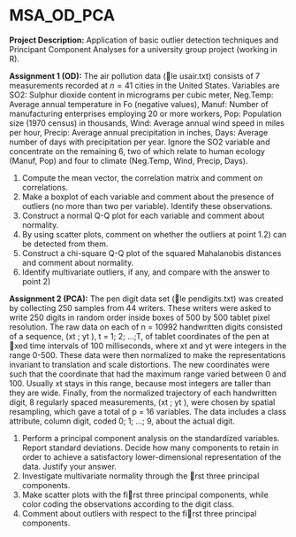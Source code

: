 # MSA_OD_PCA

**Project Description:**
Application of basic outlier detection techniques and Principant Component Analyses for a university group project (working in R).

**Assignment 1 (OD):**
The air pollution data (le usair.txt) consists of 7 measurements recorded at $n = 41$ cities in the United States. Variables are SO2: Sulphur dioxide content in micrograms per cubic meter, Neg.Temp: Average annual temperature in Fo (negative values), Manuf: Number of manufacturing enterprises employing 20 or more workers, Pop: Population size (1970 census) in thousands, Wind: Average annual wind speed in miles per hour, Precip: Average annual precipitation in inches, Days: Average number of days with precipitation per year. Ignore the SO2 variable and concentrate on the remaining 6, two of which relate to human ecology (Manuf, Pop) and four to climate (Neg.Temp, Wind, Precip, Days).

1) Compute the mean vector, the correlation matrix and comment on correlations.
2) Make a boxplot of each variable and comment about the presence of outliers (no more than two per variable). Identify these observations.
3) Construct a normal Q-Q plot for each variable and comment about normality.
4) By using scatter plots, comment on whether the outliers at point 1.2) can be detected from them.
5) Construct a chi-square Q-Q plot of the squared Mahalanobis distances and comment about normality.
6) Identify multivariate outliers, if any, and compare with the answer to point 2)


**Assignment 2 (PCA):**
The pen digit data set (le pendigits.txt) was created by collecting 250 samples from 44 writers. These writers were asked to write 250 digits in random order inside boxes of 500 by 500 tablet pixel resolution. The raw data on each of n = 10992 handwritten digits consisted of a sequence, (xt ; yt ), t = 1; 2; ...;T, of tablet coordinates of the pen at xed time intervals of 100 milliseconds, where xt and yt were integers in the range 0-500. These data were then normalized to make the representations invariant to translation and scale distortions. The new coordinates were such that the coordinate that had the maximum range varied between 0 and 100. Usually xt stays in this range, because most integers are taller than they are wide. Finally, from the normalized trajectory of each handwritten digit, 8 regularly spaced
measurements, (xt ; yt ), were chosen by spatial resampling, which gave a total of p = 16 variables. The data includes a class attribute, column digit, coded 0; 1; ...; 9, about the actual digit.

1) Perform a principal component analysis on the standardized variables. Report standard deviations. Decide how many components to retain in order to achieve a satisfactory lower-dimensional representation of the data. Justify your answer.
2) Investigate multivariate normality through the rst three principal components.
3) Make scatter plots with the first three principal components, while color coding the observations according to the digit class.
4) Comment about outliers with respect to the first three principal components.
